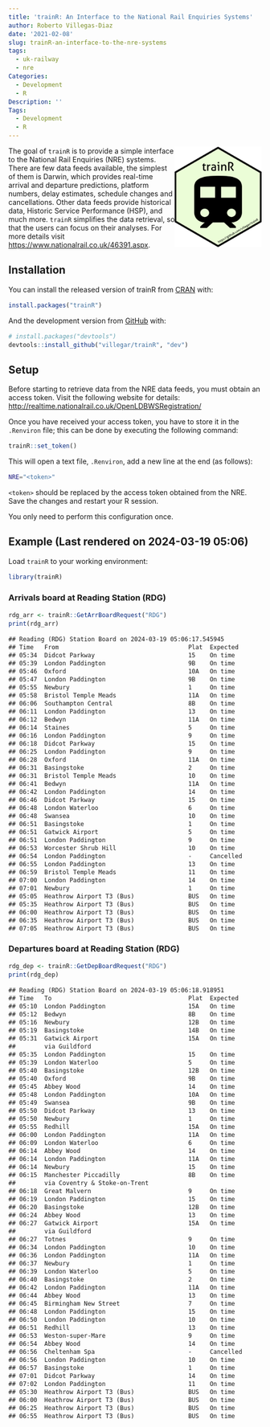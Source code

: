 ```yaml
---
title: 'trainR: An Interface to the National Rail Enquiries Systems'
author: Roberto Villegas-Diaz
date: '2021-02-08'
slug: trainR-an-interface-to-the-nre-systems
tags:
  - uk-railway
  - nre
Categories:
  - Development
  - R
Description: ''
Tags:
  - Development
  - R
---
```


<img src="https://raw.githubusercontent.com/villegar/trainR/main/inst/images/logo.png" alt="logo" align="right" height=200px/>

The goal of `trainR` is to provide a simple interface to the 
National Rail Enquiries (NRE) systems. There are few data feeds 
available, the simplest of them is Darwin, which provides real-time 
arrival and departure predictions, platform numbers, delay estimates, 
schedule changes and cancellations. Other data feeds provide historical 
data, Historic Service Performance (HSP), and much more. `trainR` 
simplifies the data retrieval, so that the users can focus on their 
analyses. For more details visit 
https://www.nationalrail.co.uk/46391.aspx.

## Installation

You can install the released version of trainR from [CRAN](https://CRAN.R-project.org) with:

``` r
install.packages("trainR")
```

And the development version from [GitHub](https://github.com/) with:

``` r
# install.packages("devtools")
devtools::install_github("villegar/trainR", "dev")
```

## Setup
Before starting to retrieve data from the NRE data feeds, you must obtain an access token. 
Visit the following website for details: http://realtime.nationalrail.co.uk/OpenLDBWSRegistration/

Once you have received your access token, you have to store it in the `.Renviron` file; this can be 
done by executing the following command:


```r
trainR::set_token()
```

This will open a text file, `.Renviron`, add a new line at the end (as follows):

```bash
NRE="<token>"
```

`<token>` should be replaced by the access token obtained from the NRE. Save the changes and restart 
your R session.

You only need to perform this configuration once.

## Example (Last rendered on 2024-03-19 05:06)

Load `trainR` to your working environment:

```r
library(trainR)
```

### Arrivals board at Reading Station (RDG)


```r
rdg_arr <- trainR::GetArrBoardRequest("RDG")
print(rdg_arr)
```

```
## Reading (RDG) Station Board on 2024-03-19 05:06:17.545945
## Time   From                                    Plat  Expected
## 05:34  Didcot Parkway                          15    On time
## 05:39  London Paddington                       9B    On time
## 05:46  Oxford                                  10A   On time
## 05:47  London Paddington                       9B    On time
## 05:55  Newbury                                 1     On time
## 05:58  Bristol Temple Meads                    11A   On time
## 06:06  Southampton Central                     8B    On time
## 06:11  London Paddington                       13    On time
## 06:12  Bedwyn                                  11A   On time
## 06:14  Staines                                 5     On time
## 06:16  London Paddington                       9     On time
## 06:18  Didcot Parkway                          15    On time
## 06:25  London Paddington                       9     On time
## 06:28  Oxford                                  11A   On time
## 06:31  Basingstoke                             2     On time
## 06:31  Bristol Temple Meads                    10    On time
## 06:41  Bedwyn                                  11A   On time
## 06:42  London Paddington                       14    On time
## 06:46  Didcot Parkway                          15    On time
## 06:48  London Waterloo                         6     On time
## 06:48  Swansea                                 10    On time
## 06:51  Basingstoke                             1     On time
## 06:51  Gatwick Airport                         5     On time
## 06:51  London Paddington                       9     On time
## 06:53  Worcester Shrub Hill                    10    On time
## 06:54  London Paddington                       -     Cancelled
## 06:55  London Paddington                       13    On time
## 06:59  Bristol Temple Meads                    11    On time
## 07:00  London Paddington                       14    On time
## 07:01  Newbury                                 1     On time
## 05:05  Heathrow Airport T3 (Bus)               BUS   On time
## 05:35  Heathrow Airport T3 (Bus)               BUS   On time
## 06:00  Heathrow Airport T3 (Bus)               BUS   On time
## 06:35  Heathrow Airport T3 (Bus)               BUS   On time
## 07:05  Heathrow Airport T3 (Bus)               BUS   On time
```

### Departures board at Reading Station (RDG)


```r
rdg_dep <- trainR::GetDepBoardRequest("RDG")
print(rdg_dep)
```

```
## Reading (RDG) Station Board on 2024-03-19 05:06:18.918951
## Time   To                                      Plat  Expected
## 05:10  London Paddington                       15A   On time
## 05:12  Bedwyn                                  8B    On time
## 05:16  Newbury                                 12B   On time
## 05:19  Basingstoke                             14B   On time
## 05:31  Gatwick Airport                         15A   On time
##        via Guildford                           
## 05:35  London Paddington                       15    On time
## 05:39  London Waterloo                         5     On time
## 05:40  Basingstoke                             12B   On time
## 05:40  Oxford                                  9B    On time
## 05:45  Abbey Wood                              14    On time
## 05:48  London Paddington                       10A   On time
## 05:49  Swansea                                 9B    On time
## 05:50  Didcot Parkway                          13    On time
## 05:50  Newbury                                 1     On time
## 05:55  Redhill                                 15A   On time
## 06:00  London Paddington                       11A   On time
## 06:09  London Waterloo                         6     On time
## 06:14  Abbey Wood                              14    On time
## 06:14  London Paddington                       11A   On time
## 06:14  Newbury                                 15    On time
## 06:15  Manchester Piccadilly                   8B    On time
##        via Coventry & Stoke-on-Trent           
## 06:18  Great Malvern                           9     On time
## 06:19  London Paddington                       15    On time
## 06:20  Basingstoke                             12B   On time
## 06:24  Abbey Wood                              13    On time
## 06:27  Gatwick Airport                         15A   On time
##        via Guildford                           
## 06:27  Totnes                                  9     On time
## 06:34  London Paddington                       10    On time
## 06:36  London Paddington                       11A   On time
## 06:37  Newbury                                 1     On time
## 06:39  London Waterloo                         5     On time
## 06:40  Basingstoke                             2     On time
## 06:42  London Paddington                       11A   On time
## 06:44  Abbey Wood                              13    On time
## 06:45  Birmingham New Street                   7     On time
## 06:48  London Paddington                       15    On time
## 06:50  London Paddington                       10    On time
## 06:51  Redhill                                 13    On time
## 06:53  Weston-super-Mare                       9     On time
## 06:54  Abbey Wood                              14    On time
## 06:56  Cheltenham Spa                          -     Cancelled
## 06:56  London Paddington                       10    On time
## 06:57  Basingstoke                             1     On time
## 07:01  Didcot Parkway                          14    On time
## 07:02  London Paddington                       11    On time
## 05:30  Heathrow Airport T3 (Bus)               BUS   On time
## 06:00  Heathrow Airport T3 (Bus)               BUS   On time
## 06:25  Heathrow Airport T3 (Bus)               BUS   On time
## 06:55  Heathrow Airport T3 (Bus)               BUS   On time
```
